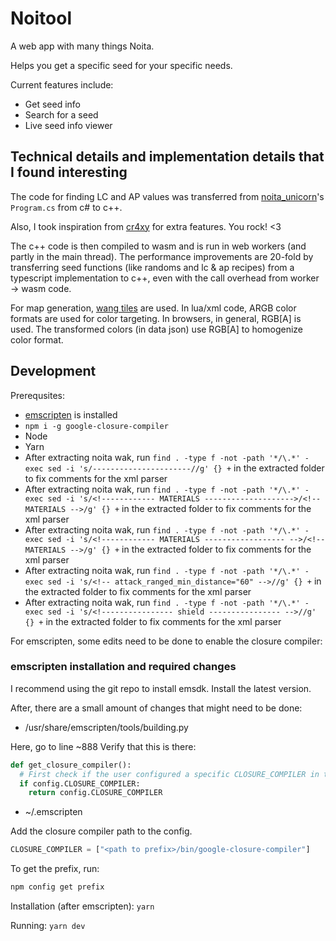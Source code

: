 # Noitool

A web app with many things Noita.

Helps you get a specific seed for your specific needs.

Current features include:

* Get seed info
* Search for a seed
* Live seed info viewer

## Technical details and implementation details that I found interesting

The code for finding LC and AP values was transferred from [noita_unicorn](https://github.com/SaphireLattice/noita_unicorn)'s `Program.cs` from c# to c++.

Also, I took inspiration from [cr4xy](https://cr4xy.dev/noita/) for extra features. You rock! <3

The c++ code is then compiled to wasm and is run in web workers (and partly in the main thread).
The performance improvements are 20-fold by transferring seed functions (like randoms and lc & ap recipes) from a typescript implementation to c++, even with the call overhead from worker -> wasm code.

For map generation, [wang tiles](https://github.com/nothings/stb/blob/master/stb_herringbone_wang_tile.h) are used. In lua/xml code, ARGB color formats are used for color targeting. In browsers, in general, RGB[A] is used. The transformed colors (in data json) use RGB[A] to homogenize color format.

## Development

Prerequsites:

* [emscripten](https://emscripten.org/docs/getting_started/downloads.html) is installed
* `npm i -g google-closure-compiler`
* Node
* Yarn
* After extracting noita wak, run `find . -type f -not -path '*/\.*' -exec sed -i 's/----------------------//g' {} +` in the extracted folder to fix comments for the xml parser
* After extracting noita wak, run `find . -type f -not -path '*/\.*' -exec sed -i 's/<!------------ MATERIALS -------------------->/<!-- MATERIALS -->/g' {} +` in the extracted folder to fix comments for the xml parser
* After extracting noita wak, run `find . -type f -not -path '*/\.*' -exec sed -i 's/<!------------ MATERIALS ------------------ -->/<!-- MATERIALS -->/g' {} +` in the extracted folder to fix comments for the xml parser
* After extracting noita wak, run `find . -type f -not -path '*/\.*' -exec sed -i 's/<!-- attack_ranged_min_distance="60" -->//g' {} +` in the extracted folder to fix comments for the xml parser
* After extracting noita wak, run `find . -type f -not -path '*/\.*' -exec sed -i 's/<!---------------- shield ---------------- -->//g' {} +` in the extracted folder to fix comments for the xml parser

For emscripten, some edits need to be done to enable the closure compiler:

### emscripten installation and required changes

I recommend using the git repo to install emsdk. Install the latest version.

After, there are a small amount of changes that might need to be done:

* /usr/share/emscripten/tools/building.py

Here, go to line ~888
Verify that this is there:

```py
def get_closure_compiler():
  # First check if the user configured a specific CLOSURE_COMPILER in thier settings
  if config.CLOSURE_COMPILER:
    return config.CLOSURE_COMPILER
```

* ~/.emscripten

Add the closure compiler path to the config.

```py
CLOSURE_COMPILER = ["<path to prefix>/bin/google-closure-compiler"]
```

To get the prefix, run:

```sh
npm config get prefix
```

Installation (after emscripten): `yarn`

Running: `yarn dev`
